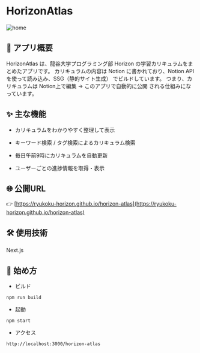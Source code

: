 # HorizonAtlas
![home](https://ryukoku-horizon.github.io/horizon-atlas/a.png)

## 📘 アプリ概要
HorizonAtlas は、龍谷大学プログラミング部 Horizon の学習カリキュラムをまとめたアプリです。
カリキュラムの内容は Notion に書かれており、Notion API を使って読み込み、SSG（静的サイト生成） でビルドしています。
つまり、カリキュラムは Notion上で編集 → このアプリで自動的に公開 される仕組みになっています。

## ✨ 主な機能
- カリキュラムをわかりやすく整理して表示

- キーワード検索 / タグ検索によるカリキュラム検索

- 毎日午前9時にカリキュラムを自動更新

- ユーザーごとの進捗情報を取得・表示

## 🌐 公開URL
👉 [https://ryukoku-horizon.github.io/horizon-atlas](https://ryukoku-horizon.github.io/horizon-atlas)

## 🛠 使用技術
Next.js

## 🚀 始め方
- ビルド
```
npm run build
```

- 起動
```
npm start
```

- アクセス
```
http://localhost:3000/horizon-atlas
```